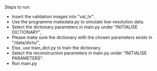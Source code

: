 Steps to run:
- Insert the validation images into "val_hr".
- Use the programme makedata.py to simulate low-resolution data.
- Select the dictionary parameters in main.py under "INITIALISE DICTIONARY",
- Please make sure the dictionary with the chosen parameters exists in "/data/dicts/",
- Else, use train_dict.py to train the dictionary.
- Select the reconstruction parameters in main.py under "INITIALISE PARAMETERS".
- Run main.py